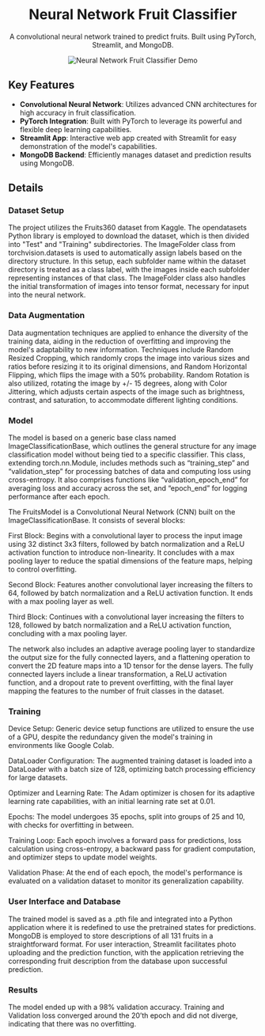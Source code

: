 <div align="center">

# Neural Network Fruit Classifier

A convolutional neural network trained to predict fruits. Built using PyTorch, Streamlit, and MongoDB.

![Neural Network Fruit Classifier Demo](https://github.com/brianwong778/FruitsClassifier/assets/113395187/64a11362-6635-4cd2-bc73-313be2adcc62)

</div>

## Key Features

- **Convolutional Neural Network**: Utilizes advanced CNN architectures for high accuracy in fruit classification.
- **PyTorch Integration**: Built with PyTorch to leverage its powerful and flexible deep learning capabilities.
- **Streamlit App**: Interactive web app created with Streamlit for easy demonstration of the model's capabilities.
- **MongoDB Backend**: Efficiently manages dataset and prediction results using MongoDB.

## Details

### Dataset Setup

The project utilizes the Fruits360 dataset from Kaggle. The opendatasets Python library is employed to download the dataset, which is then divided into "Test" and "Training" subdirectories. The ImageFolder class from torchvision.datasets is used to automatically assign labels based on the directory structure. In this setup, each subfolder name within the dataset directory is treated as a class label, with the images inside each subfolder representing instances of that class. The ImageFolder class also handles the initial transformation of images into tensor format, necessary for input into the neural network.

### Data Augmentation

Data augmentation techniques are applied to enhance the diversity of the training data, aiding in the reduction of overfitting and improving the model's adaptability to new information. Techniques include Random Resized Cropping, which randomly crops the image into various sizes and ratios before resizing it to its original dimensions, and Random Horizontal Flipping, which flips the image with a 50% probability. Random Rotation is also utilized, rotating the image by +/- 15 degrees, along with Color Jittering, which adjusts certain aspects of the image such as brightness, contrast, and saturation, to accommodate different lighting conditions.

### Model

The model is based on a generic base class named ImageClassificationBase, which outlines the general structure for any image classification model without being tied to a specific classifier. This class, extending torch.nn.Module, includes methods such as “training_step” and “validation_step” for processing batches of data and computing loss using cross-entropy. It also comprises functions like “validation_epoch_end” for averaging loss and accuracy across the set, and “epoch_end” for logging performance after each epoch.

The FruitsModel is a Convolutional Neural Network (CNN) built on the ImageClassificationBase. It consists of several blocks:

First Block: Begins with a convolutional layer to process the input image using 32 distinct 3x3 filters, followed by batch normalization and a ReLU activation function to introduce non-linearity. It concludes with a max pooling layer to reduce the spatial dimensions of the feature maps, helping to control overfitting.

Second Block: Features another convolutional layer increasing the filters to 64, followed by batch normalization and a ReLU activation function. It ends with a max pooling layer as well.

Third Block: Continues with a convolutional layer increasing the filters to 128, followed by batch normalization and a ReLU activation function, concluding with a max pooling layer.

The network also includes an adaptive average pooling layer to standardize the output size for the fully connected layers, and a flattening operation to convert the 2D feature maps into a 1D tensor for the dense layers. The fully connected layers include a linear transformation, a ReLU activation function, and a dropout rate to prevent overfitting, with the final layer mapping the features to the number of fruit classes in the dataset.

### Training

Device Setup: Generic device setup functions are utilized to ensure the use of a GPU, despite the redundancy given the model's training in environments like Google Colab.

DataLoader Configuration: The augmented training dataset is loaded into a DataLoader with a batch size of 128, optimizing batch processing efficiency for large datasets.

Optimizer and Learning Rate: The Adam optimizer is chosen for its adaptive learning rate capabilities, with an initial learning rate set at 0.01.

Epochs: The model undergoes 35 epochs, split into groups of 25 and 10, with checks for overfitting in between.

Training Loop: Each epoch involves a forward pass for predictions, loss calculation using cross-entropy, a backward pass for gradient computation, and optimizer steps to update model weights.

Validation Phase: At the end of each epoch, the model's performance is evaluated on a validation dataset to monitor its generalization capability.

### User Interface and Database

The trained model is saved as a .pth file and integrated into a Python application where it is redefined to use the pretrained states for predictions. MongoDB is employed to store descriptions of all 131 fruits in a straightforward format. For user interaction, Streamlit facilitates photo uploading and the prediction function, with the application retrieving the corresponding fruit description from the database upon successful prediction.

### Results

The model ended up with a 98% validation accuracy. Training and Validation loss converged around the 20’th epoch and did not diverge, indicating that there was no overfitting. 
